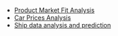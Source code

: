 
- [Product Market Fit Analysis](https://github.com/ZehraArshad/Exploratory-Data-Analysis/blob/main/Aerofit_Treadmill_Data/Readme.md)
- [Car Prices Analysis](https://github.com/ZehraArshad/Exploratory-Data-Analysis/tree/main/car_pred)
- [Ship data analysis and prediction](https://github.com/ZehraArshad/Exploratory-Data-Analysis/blob/main/Ship_Performance/model.ipynb)
  
